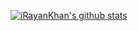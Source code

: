 [![iRayanKhan's github stats](https://github-readme-stats.vercel.app/api?username=iRayanKhan)](https://github.com/anuraghazra/github-readme-stats)
